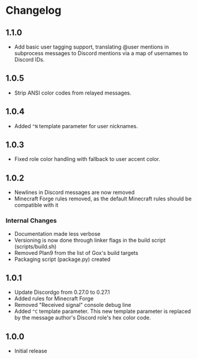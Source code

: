 # Changelog

## 1.1.0

* Add basic user tagging support, translating @user mentions in subprocess messages to
Discord mentions via a map of usernames to Discord IDs.

## 1.0.5

* Strip ANSI color codes from relayed messages.

## 1.0.4

* Added `^N` template parameter for user nicknames.

## 1.0.3

* Fixed role color handling with fallback to user accent color.

## 1.0.2

* Newlines in Discord messages are now removed
* Minecraft Forge rules removed, as the default Minecraft rules should be compatible with it

### Internal Changes

* Documentation made less verbose
* Versioning is now done through linker flags in the build script (scripts/build.sh)
* Removed Plan9 from the list of Gox's build targets
* Packaging script (package.py) created

## 1.0.1

* Update Discordgo from 0.27.0 to 0.27.1
* Added rules for Minecraft Forge
* Removed "Received signal" console debug line
* Added `^C` template parameter. This new template parameter is replaced by the
  message author's Discord role's hex color code.

## 1.0.0

* Initial release
